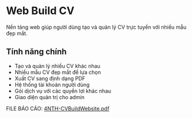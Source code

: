 # Web Build CV

Nền tảng web giúp người dùng tạo và quản lý CV trực tuyến với nhiều mẫu đẹp mắt.

## Tính năng chính

- Tạo và quản lý nhiều CV khác nhau
- Nhiều mẫu CV đẹp mắt để lựa chọn
- Xuất CV sang định dạng PDF
- Hệ thống tài khoản người dùng
- Gói dịch vụ với các quyền lợi khác nhau
- Giao diện quản trị cho admin

FILE BÁO CÁO: [4NTH-CVBuildWebsite.pdf](https://github.com/user-attachments/files/19774920/4NTH-CVBuildWebsite.pdf)
